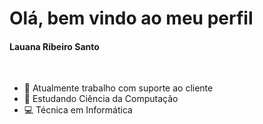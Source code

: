 <!DOCTYPE HTML>
<html>
  <head>
    <meta charset="utf-8">
   
  </head>  
  
 <body>
  <h1>Olá, bem vindo ao meu perfil</h1>
  <h4>Lauana Ribeiro Santo </h4>
  <br>
   <div>
  <ul>
    <li>  🧾 Atualmente trabalho com suporte ao cliente </li>
    <li>  🔎 Estudando Ciência da Computação </li>
    <li>  💻 Técnica em Informática </li>
  </ul>
    </div>
   
   <div>
     
   </div>
 </body>
</html>
